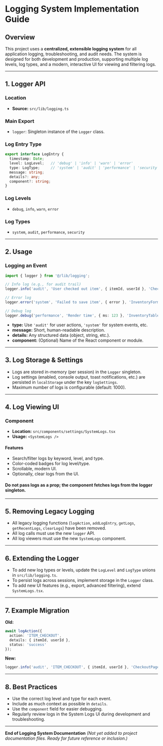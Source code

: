 # Logging System Implementation Guide

## Overview

This project uses a **centralized, extensible logging system** for all application logging, troubleshooting, and audit needs. The system is designed for both development and production, supporting multiple log levels, log types, and a modern, interactive UI for viewing and filtering logs.

---

## 1. Logger API

### Location
- **Source:** `src/lib/logging.ts`

### Main Export
- `logger`: Singleton instance of the `Logger` class.

### Log Entry Type

```ts
export interface LogEntry {
  timestamp: Date;
  level: LogLevel;   // 'debug' | 'info' | 'warn' | 'error'
  type: LogType;     // 'system' | 'audit' | 'performance' | 'security'
  message: string;
  details?: any;
  component?: string;
}
```

### Log Levels
- `debug`, `info`, `warn`, `error`

### Log Types
- `system`, `audit`, `performance`, `security`

---

## 2. Usage

### Logging an Event

```ts
import { logger } from '@/lib/logging';

// Info log (e.g., for audit trail)
logger.info('audit', 'User checked out item', { itemId, userId }, 'CheckoutPage');

// Error log
logger.error('system', 'Failed to save item', { error }, 'InventoryForm');

// Debug log
logger.debug('performance', 'Render time', { ms: 123 }, 'InventoryTable');
```

- **type:** Use `'audit'` for user actions, `'system'` for system events, etc.
- **message:** Short, human-readable description.
- **details:** Any structured data (object, string, etc.).
- **component:** (Optional) Name of the React component or module.

---

## 3. Log Storage & Settings

- Logs are stored in-memory (per session) in the `Logger` singleton.
- Log settings (enabled, console output, toast notifications, etc.) are persisted in `localStorage` under the key `logSettings`.
- Maximum number of logs is configurable (default: 1000).

---

## 4. Log Viewing UI

### Component
- **Location:** `src/components/settings/SystemLogs.tsx`
- **Usage:** `<SystemLogs />`

#### Features
- Search/filter logs by keyword, level, and type.
- Color-coded badges for log level/type.
- Scrollable, modern UI.
- Optionally, clear logs from the UI.

#### Do **not** pass logs as a prop; the component fetches logs from the logger singleton.

---

## 5. Removing Legacy Logging

- All legacy logging functions (`logAction`, `addLogEntry`, `getLogs`, `getRecentLogs`, `clearLogs`) have been removed.
- All log calls must use the new `logger` API.
- All log viewers must use the new `SystemLogs` component.

---

## 6. Extending the Logger

- To add new log types or levels, update the `LogLevel` and `LogType` unions in `src/lib/logging.ts`.
- To persist logs across sessions, implement storage in the `Logger` class.
- To add new UI features (e.g., export, advanced filtering), extend `SystemLogs.tsx`.

---

## 7. Example Migration

**Old:**
```ts
await logAction({
  action: 'ITEM_CHECKOUT',
  details: { itemId, userId },
  status: 'success'
});
```

**New:**
```ts
logger.info('audit', 'ITEM_CHECKOUT', { itemId, userId }, 'CheckoutPage');
```

---

## 8. Best Practices

- Use the correct log level and type for each event.
- Include as much context as possible in `details`.
- Use the `component` field for easier debugging.
- Regularly review logs in the System Logs UI during development and troubleshooting.

---

**End of Logging System Documentation**
*(Not yet added to project documentation files. Ready for future reference or inclusion.)* 
